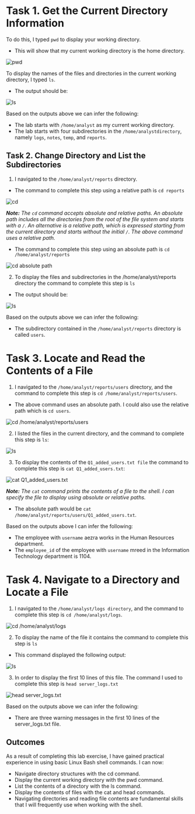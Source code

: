 # Task 1. Get the Current Directory Information

To do this, I typed `pwd` to display your working directory.
* This will show that my current working directory is the home directory.

![pwd](https://github.com/user-attachments/assets/05668ec4-36df-41f4-8059-c0d8b430a9fa)

To display the names of the files and directories in the current working directory, I typed `ls`.
* The output should be:

![ls](https://github.com/user-attachments/assets/867dd533-9b94-45ab-8603-765b44d2fbeb)

Based on the outputs above we can infer the following:
* The lab starts with `/home/analyst` as my current working directory.
* The lab starts with four subdirectories in the `/home/analystdirectory`, namely `logs`, `notes`, `temp`, and `reports`.
  
## Task 2. Change Directory and List the Subdirectories

1. I navigated to the `/home/analyst/reports` directory.
* The command to complete this step using a relative path is `cd reports`

![cd](https://github.com/user-attachments/assets/0d55f873-51ad-4858-8746-311e5c7c3760)

***Note:** The `cd` command accepts absolute and relative paths. An absolute path includes all the directories from the root of the file system and starts with a `/`. An alternative is a relative path, which is expressed starting from the current directory and starts without the initial `/`. The above command uses a relative path.*

* The command to complete this step using an absolute path is `cd /home/analyst/reports`

![cd absolute path](https://github.com/user-attachments/assets/43b2830a-5acc-4390-80b4-f1043f208ca9)

2. To display the files and subdirectories in the /home/analyst/reports directory the command to complete this step is `ls`
* The output should be:

![ls](https://github.com/user-attachments/assets/3a37c2b3-6375-4d48-9b79-493215499fa3)

Based on the outputs above we can infer the following:
* The subdirectory contained in the `/home/analyst/reports` directory is called `users`.

# Task 3. Locate and Read the Contents of a File

1. I navigated to the `/home/analyst/reports/users` directory, and the command to complete this step is `cd /home/analyst/reports/users`.
* The above command uses an absolute path. I could also use the relative path which is `cd users`.
  
![cd /home/analyst/reports/users](https://github.com/user-attachments/assets/926ae603-0ed6-4d80-9675-61c5d7ff30c4)

2. I listed the files in the current directory, and the command to complete this step is `ls`:

![ls](https://github.com/user-attachments/assets/a081c217-d15c-4c81-9a3e-e0e9ad350b53)

3. To display the contents of the `Q1_added_users.txt file` the command to complete this step is `cat Q1_added_users.txt`:

![cat Q1_added_users.txt](https://github.com/user-attachments/assets/6b81dec1-38f8-4ba8-9995-a2802dc3df96)

***Note:** The `cat` command prints the contents of a file to the shell. I can specify the file to display using absolute or relative paths.*
* The absolute path would be `cat /home/analyst/reports/users/Q1_added_users.txt`.

Based on the outputs above I can infer the following:
* The employee with `username` aezra works in the Human Resources department.
* The `employee_id` of the employee with  `username` mreed in the Information Technology department is 1104.

# Task 4. Navigate to a Directory and Locate a File

1. I navigated to the `/home/analyst/logs directory`, and the command to complete this step is `cd /home/analyst/logs`.

![cd /home/analyst/logs](https://github.com/user-attachments/assets/8014c5ac-47f5-49b1-ac87-b497c54f3b64)

2. To display the name of the file it contains the command to complete this step is `ls`
* This command displayed the following output:

![ls](https://github.com/user-attachments/assets/3c86101f-16df-4939-b118-a62ae5abd032)

3. In order to display the first 10 lines of this file. The command I used to complete this step is `head server_logs.txt`

![head server_logs.txt](https://github.com/user-attachments/assets/4d689ba6-d490-43ee-ba9a-b0267a84ef06)

Based on the outputs above we can infer the following:
* There are three warning messages in the first 10 lines of the server_logs.txt file.

## Outcomes
As a result of completing this lab exercise, I have gained practical experience in using basic Linux Bash shell commands. I can now:

* Navigate directory structures with the cd command.
* Display the current working directory with the pwd command.
* List the contents of a directory with the ls command.
* Display the contents of files with the cat and head commands.
* Navigating directories and reading file contents are fundamental skills that I will frequently use when working with the shell.
